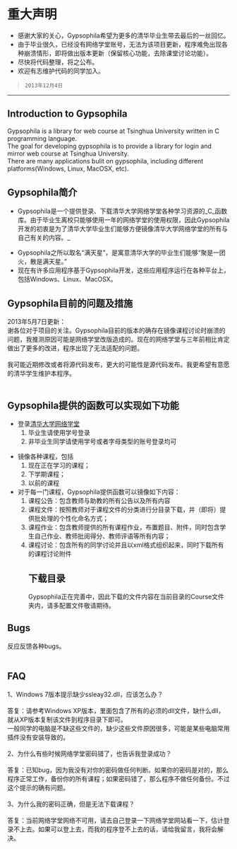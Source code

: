 # 重大声明 #
  * 感谢大家的关心，Gypsophila希望为更多的清华毕业生带去最后的一丝回忆。
  * 由于毕业很久，已经没有网络学堂账号，无法为该项目更新，程序难免出现各种崩溃情形，即将做出版本更新（保留核心功能，去除课堂讨论功能）。
  * 尽快将代码整理，将之公布。
  * 欢迎有志维护代码的同学加入。
> `2013年12月4日`

---

## Introduction to Gypsophila ##
Gypsophila is a library for web course at Tsinghua University written in C programming language. <br />
The goal for developing gypsophila is to provide a library for login and mirror web course at Tsinghua University.<br />
There are many applications bulit on gypsophila, including different platforms(Windows, Linux, MacOSX, etc).<br />

## Gypsophila简介 ##
  * Gypsophila是一个提供登录、下载清华大学网络学堂各种学习资源的\_C_函数库。由于毕业生离校只能够使用一年的网络学堂的使用权限，因此Gypsophila开发的初衷是为了清华大学毕业生们能够方便镜像清华大学网络学堂的所有与自己有关的内容。_<br>
<ul><li>Gypsophila之所以取名“满天星”，是寓意清华大学的毕业生们能够“聚是一团火，散是满天星。”<br>
</li><li>现在有许多应用程序基于Gypsophila开发，这些应用程序运行在各种平台上，包括Windows、Linux、MacOSX。</li></ul>

<h2>Gypsophila目前的问题及措施</h2>
2013年5月7日更新：<br>
谢各位对于项目的关注。Gypsophila目前的版本的确存在镜像课程讨论时崩溃的问题，我推测原因可能是网络学堂改版造成的。现在的网络学堂与三年前相比肯定做出了更多的改进，程序出现了无法适配的问题。<br>
<br>
我可能近期修改或者将源代码发布，更大的可能性是源代码发布。我更希望有意愿的清华学生维护本程序。<br>
<br>
<h2>Gypsophila提供的函数可以实现如下功能</h2>
<ul><li>登录<a href='http://learn.tsinghua.edu.cn'>清华大学网络学堂</a>
<ol><li>毕业生请使用学号登录<br>
</li><li>非毕业生同学请使用学号或者字母类型的账号登录均可</li></ol></li></ul>

<ul><li>镜像各种课程，包括<br>
<ol><li>现在正在学习的课程；<br>
</li><li>下学期课程；<br>
</li><li>以前的课程<br>
</li></ol></li><li>对于每一门课程，Gypsophila提供函数可以镜像如下内容：<br>
<ol><li>课程公告：包含教师与助教的所有公告以及所有内容<br>
</li><li>课程文件：按照教师对于课程文件的分类进行分目录下载，并（即将）提供批处理的个性化命名方式；<br>
</li><li>课程作业：包含教师提供的所有课程作业，布置题目、附件，同时包含学生自己作业、教师批阅得分、教师评语等所有内容；<br>
</li><li>课程讨论：包含所有的同学讨论并且以xml格式组织起来，同时下载所有的课程讨论附件<br>
<h2>下载目录</h2>
Gypsophila正在完善中，因此下载的文件内容在当前目录的Course文件夹内，请多配置文件敬请期待。</li></ol></li></ul>

<h2>Bugs</h2>
反应反馈各种bugs。<br>
<br>
<h2>FAQ</h2>
1、Windows 7版本提示缺少ssleay32.dll，应该怎么办？<br>
<br>
答复：请参考Windows XP版本，里面包含了所有的必须的dll文件，缺什么dll，就从XP版本复制该文件到程序目录下即可。<br>
一般同学的电脑是不缺这些文件的，缺少这些文件原因很多，可能是某些电脑常用插件没有安装导致的。<br>
<br>
2、为什么有些时候网络学堂密码错了，也告诉我登录成功？<br>
<br>
答复：已知bug，因为我没有对你的密码做任何判断。如果你的密码是对的，那么程序正常工作，备份你的所有课程；如果密码错了，那么程序不做任何备份。不过这个提示的确有问题。<br>
<br>
3、为什么我的密码正确，但是无法下载课程？<br>
<br>
答复：当前网络学堂网络不可用，请去自己登录一下网络学堂网站看一下，估计登录不上去。如果可以登上去，而我的程序登不上去的话，请给我留言，我将会解决。